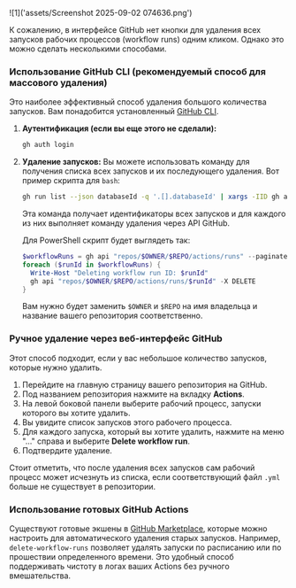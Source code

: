 ![1]('assets/Screenshot 2025-09-02 074636.png')

К сожалению, в интерфейсе GitHub нет кнопки для удаления всех запусков рабочих процессов (workflow runs) одним кликом. Однако это можно сделать несколькими способами.

### Использование GitHub CLI (рекомендуемый способ для массового удаления)

Это наиболее эффективный способ удаления большого количества запусков. 
Вам понадобится установленный [GitHub CLI](https://cli.github.com/).

1.  **Аутентификация (если вы еще этого не сделали):**
    ```bash
    gh auth login
    ```

2.  **Удаление запусков:**
    Вы можете использовать команду для получения списка всех запусков и их последующего удаления. Вот пример скрипта для `bash`:

    ```bash
    gh run list --json databaseId -q '.[].databaseId' | xargs -IID gh api "repos/$(gh repo view --json nameWithOwner -q .nameWithOwner)/actions/runs/ID" -X DELETE
    ```

    Эта команда получает идентификаторы всех запусков и для каждого из них выполняет команду удаления через API GitHub.

    Для PowerShell скрипт будет выглядеть так:
    ```powershell
    $workflowRuns = gh api "repos/$OWNER/$REPO/actions/runs" --paginate --jq '.workflow_runs[].id'
    foreach ($runId in $workflowRuns) {
      Write-Host "Deleting workflow run ID: $runId"
      gh api "repos/$OWNER/$REPO/actions/runs/$runId" -X DELETE
    }
    ```
    Вам нужно будет заменить `$OWNER` и `$REPO` на имя владельца и название вашего репозитория соответственно.

### Ручное удаление через веб-интерфейс GitHub

Этот способ подходит, если у вас небольшое количество запусков, которые нужно удалить.

1.  Перейдите на главную страницу вашего репозитория на GitHub.
2.  Под названием репозитория нажмите на вкладку **Actions**.
3.  На левой боковой панели выберите рабочий процесс, запуски которого вы хотите удалить.
4.  Вы увидите список запусков этого рабочего процесса.
5.  Для каждого запуска, который вы хотите удалить, нажмите на меню "..." справа и выберите **Delete workflow run**.
6.  Подтвердите удаление.

Стоит отметить, что после удаления всех запусков сам рабочий процесс может исчезнуть из списка, если соответствующий файл `.yml` больше не существует в репозитории.

### Использование готовых GitHub Actions

Существуют готовые экшены в [GitHub Marketplace](https://github.com/marketplace?type=actions), которые можно настроить для автоматического удаления старых запусков. Например, `delete-workflow-runs` позволяет удалять запуски по расписанию или по прошествии определенного времени. Это удобный способ поддерживать чистоту в логах ваших Actions без ручного вмешательства.